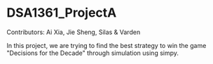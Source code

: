 # DSA1361_ProjectA

Contributors: Ai Xia, Jie Sheng, Silas & Varden

In this project, we are trying to find the best strategy to win the game "Decisions for the Decade" through simulation using simpy.
